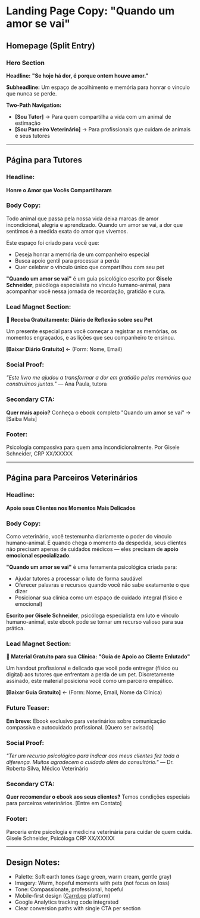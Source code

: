 # Landing Page Copy: "Quando um amor se vai"

## Homepage (Split Entry)

### Hero Section

**Headline:**
**"Se hoje há dor, é porque ontem houve amor."**

**Subheadline:**
Um espaço de acolhimento e memória para honrar o vínculo que nunca se perde.

**Two-Path Navigation:**

* **\[Sou Tutor\]** → Para quem compartilha a vida com um animal de estimação
* **\[Sou Parceiro Veterinário\]** → Para profissionais que cuidam de animais e seus tutores


---

## Página para Tutores

### Headline:

**Honre o Amor que Vocês Compartilharam**

### Body Copy:

Todo animal que passa pela nossa vida deixa marcas de amor incondicional, alegria e aprendizado. Quando um amor se vai, a dor que sentimos é a medida exata do amor que vivemos.

Este espaço foi criado para você que:

* Deseja honrar a memória de um companheiro especial
* Busca apoio gentil para processar a perda
* Quer celebrar o vínculo único que compartilhou com seu pet

**"Quando um amor se vai"** é um guia psicológico escrito por **Gisele Schneider**, psicóloga especialista no vínculo humano-animal, para acompanhar você nessa jornada de recordação, gratidão e cura.

### Lead Magnet Section:

**📔 Receba Gratuitamente: Diário de Reflexão sobre seu Pet**

Um presente especial para você começar a registrar as memórias, os momentos engraçados, e as lições que seu companheiro te ensinou.

**\[Baixar Diário Gratuito\]** ← (Form: Nome, Email)

### Social Proof:

*"Este livro me ajudou a transformar a dor em gratidão pelas memórias que construímos juntas."*
— Ana Paula, tutora

### Secondary CTA:

**Quer mais apoio?**
Conheça o ebook completo "Quando um amor se vai" →
\[Saiba Mais\]

### Footer:

Psicologia compassiva para quem ama incondicionalmente.
Por Gisele Schneider, CRP XX/XXXXX


---

## Página para Parceiros Veterinários

### Headline:

**Apoie seus Clientes nos Momentos Mais Delicados**

### Body Copy:

Como veterinário, você testemunha diariamente o poder do vínculo humano-animal. E quando chega o momento da despedida, seus clientes não precisam apenas de cuidados médicos — eles precisam de **apoio emocional especializado**.

**"Quando um amor se vai"** é uma ferramenta psicológica criada para:

* Ajudar tutores a processar o luto de forma saudável
* Oferecer palavras e recursos quando você não sabe exatamente o que dizer
* Posicionar sua clínica como um espaço de cuidado integral (físico e emocional)

**Escrito por Gisele Schneider**, psicóloga especialista em luto e vínculo humano-animal, este ebook pode se tornar um recurso valioso para sua prática.

### Lead Magnet Section:

**📄 Material Gratuito para sua Clínica:**
**"Guia de Apoio ao Cliente Enlutado"**

Um handout profissional e delicado que você pode entregar (físico ou digital) aos tutores que enfrentam a perda de um pet. Discretamente assinado, este material posiciona você como um parceiro empático.

**\[Baixar Guia Gratuito\]** ← (Form: Nome, Email, Nome da Clínica)

### Future Teaser:

**Em breve:** Ebook exclusivo para veterinários sobre comunicação compassiva e autocuidado profissional.
\[Quero ser avisado\]

### Social Proof:

*"Ter um recurso psicológico para indicar aos meus clientes fez toda a diferença. Muitos agradecem o cuidado além do consultório."*
— Dr. Roberto Silva, Médico Veterinário

### Secondary CTA:

**Quer recomendar o ebook aos seus clientes?**
Temos condições especiais para parceiros veterinários.
\[Entre em Contato\]

### Footer:

Parceria entre psicologia e medicina veterinária para cuidar de quem cuida.
Gisele Schneider, Psicóloga CRP XX/XXXXX


---

## Design Notes:

* Palette: Soft earth tones (sage green, warm cream, gentle gray)
* Imagery: Warm, hopeful moments with pets (not focus on loss)
* Tone: Compassionate, professional, hopeful
* Mobile-first design ([Carrd.co](http://Carrd.co) platform)
* Google Analytics tracking code integrated
* Clear conversion paths with single CTA per section


